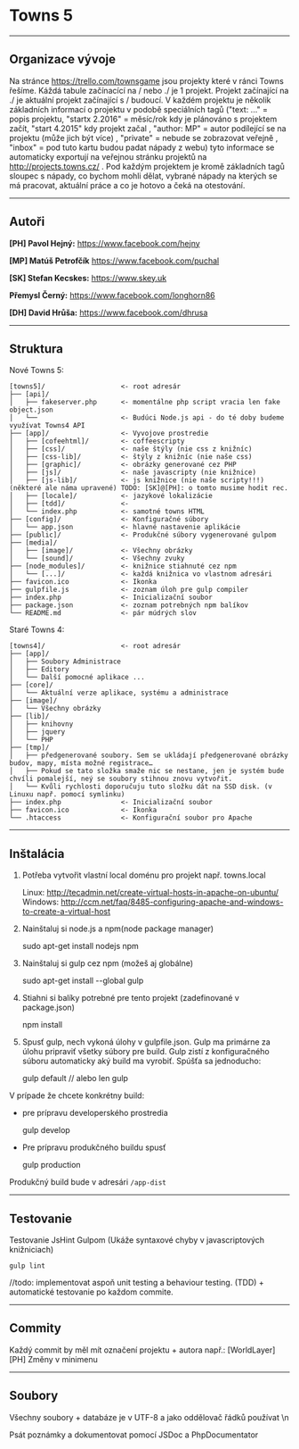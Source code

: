 # Towns 5

* * *

## Organizace vývoje

 Na stránce https://trello.com/townsgame jsou projekty které v ránci Towns řešíme. Káždá tabule začínacící na / nebo ./ je 1 projekt. Projekt začínající na ./ je aktuální projekt začínající s / budoucí. V každém projektu je několik základních informací o projektu v podobě speciálních tagů ("text: ..." = popis projektu, "startx 2.2016" = měsíc/rok kdy je plánováno s projektem začít, "start 4.2015" kdy projekt začal , "author: MP" = autor podílející se na projektu (může jich být více) , "private" = nebude se zobrazovat veřejně , "inbox" = pod tuto kartu budou padat nápady z webu) tyto informace se automaticky exportují na veřejnou stránku projektů na http://projects.towns.cz/ . Pod každým projektem je kromě základních tagů sloupec s nápady, co bychom mohli dělat, vybrané nápady na kterých se má pracovat, aktuální práce a co je hotovo a čeká na otestování.

* * *

## Autoři

**[PH] Pavol Hejný:** https://www.facebook.com/hejny

**[MP] Matúš Petrofčík** https://www.facebook.com/puchal

**[SK] Stefan Kecskes:** https://www.skey.uk

**Přemysl Černý:** https://www.facebook.com/longhorn86

**[DH] David Hrůša:** https://www.facebook.com/dhrusa



* * *

## Struktura


Nové Towns 5:


	[towns5]/                   <- root adresár
	├── [api]/
	│   ├── fakeserver.php      <- momentálne php script vracia len fake object.json
	│   └──                     <- Budúci Node.js api - do té doby budeme využívat Towns4 API
	├── [app]/                  <- Vyvojove prostredie
	│   ├── [cofeehtml]/        <- coffeescripty
	│   ├── [css]/              <- naše štýly (nie css z knižníc)
	│   ├── [css-lib]/          <- štýly z knižníc (nie naše css)	
	│   ├── [graphic]/          <- obrázky generované cez PHP
	│   ├── [js]/               <- naše javascripty (nie knižnice)
	│   ├── [js-lib]/           <- js knižnice (nie naše scripty!!!) (některé ale náma upravené) TODO: [SK]@[PH]: o tomto musime hodit rec. 
	│   ├── [locale]/           <- jazykové lokalizácie
	│   ├── [tdd]/              <- 
	│   └── index.php           <- samotné towns HTML
	├── [config]/               <- Konfiguračné súbory
	│   └── app.json            <- hlavné nastavenie aplikácie
	├── [public]/               <- Produkčné súbory vygenerované gulpom     
	├── [media]/
	│   ├── [image]/            <- Všechny obrázky
    │   └── [sound]/            <- Všechny zvuky
	├── [node_modules]/         <- knižnice stiahnuté cez npm
    │   └── [...]/              <- každá knižnica vo vlastnom adresári
	├── favicon.ico             <- Ikonka
	├── gulpfile.js             <- zoznam úloh pre gulp compiler
	├── index.php               <- Inicializační soubor
	├── package.json            <- zoznam potrebných npm balíkov
	└── README.md               <- pár múdrých slov
	

Staré Towns 4:

	[towns4]/                   <- root adresár
	├── [app]/
	│   ├── Soubory Administrace
	│   ├── Editory
	│   └── Další pomocné aplikace ...
	├── [core]/
	│   └── Aktuální verze aplikace, systému a administrace
	├── [image]/
	│   └── Všechny obrázky
	├── [lib]/
	│   ├── knihovny
	│   ├── jquery
	│   └── PHP
	├── [tmp]/
	│   ├── předgenerované soubory. Sem se ukládají předgenerované obrázky budov, mapy, místa možné registrace…    
	│   ├── Pokud se tato složka smaže nic se nestane, jen je systém bude chvíli pomalejší, neý se soubory stihnou znovu vytvořit.
	│   └── Kvůli rychlosti doporučuju tuto složku dát na SSD disk. (v Linuxu např. pomocí symlinku)
	├── index.php               <- Inicializační soubor
	├── favicon.ico             <- Ikonka
	└── .htaccess               <- Konfigurační soubor pro Apache


* * *

## Inštalácia


1. Potřeba vytvořit vlastní local doménu pro projekt např. towns.local

    Linux: http://tecadmin.net/create-virtual-hosts-in-apache-on-ubuntu/
    Windows: http://ccm.net/faq/8485-configuring-apache-and-windows-to-create-a-virtual-host
    

2. Nainštaluj si node.js a npm(node package manager)

	sudo apt-get install nodejs npm
	
3. Nainštaluj si gulp cez npm (možeš aj globálne)  

	sudo apt-get install --global gulp

4. Stiahni si balíky potrebné pre tento projekt (zadefinované v package.json)

	npm install

5. Spusť gulp, nech vykoná úlohy v gulpfile.json. Gulp ma primárne za úlohu pripraviť všetky súbory pre build. Gulp zistí z konfiguračného súboru automaticky aký build ma vyrobiť. Spúšťa sa jednoducho:


	gulp default
	// alebo len
	gulp
 
 
 V prípade že chcete konkrétny build:
- pre prípravu developerského prostredia


	gulp develop


- Pre prípravu produkčného buildu spusť


	gulp production

	
Produkčný build bude v adresári `/app-dist`
	
* * *	
	
## Testovanie

Testovanie JsHint Gulpom (Ukáže syntaxové chyby v javascriptových knižniciach)

	gulp lint
	
//todo: implementovat aspoň unit testing a behaviour testing. (TDD) + automatické testovanie po každom commite.
	

* * *

## Commity

Každý commit by měl mít označení projektu + autora např.: [WorldLayer][PH] Změny v minimenu


* * *

## Soubory

Všechny soubory + databáze je v UTF-8 a jako oddělovač řádků používat \n

Psát poznámky a dokumentovat pomocí JSDoc a PhpDocumentator